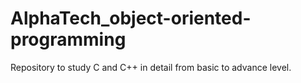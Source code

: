 # AlphaTech_object-oriented-programming
Repository to study C and C++ in detail from basic to advance level.
